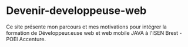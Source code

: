 # Devenir-developpeuse-web
Ce site présente mon parcours et mes motivations pour intégrer la formation de Développeur.euse web et web mobile JAVA à l'ISEN Brest - POEI Accenture.
